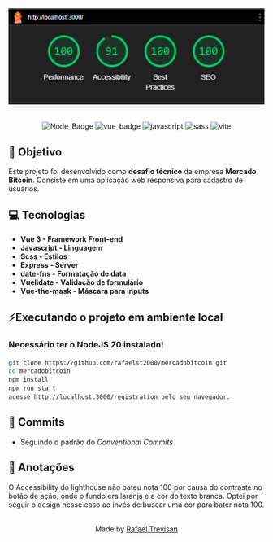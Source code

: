 <div align="center">
<img src="./public/lighthouse.png"/>
&nbsp;

![Node_Badge][node_version_badge] ![vue_badge][vue_badge] ![javascript][javascript] ![sass][sass] ![vite][vite]

</div>

## **:rocket: Objetivo**

Este projeto foi desenvolvido como **desafio técnico** da empresa **Mercado Bitcoin**. Consiste em uma aplicação web responsiva para cadastro de usuários.

## **:computer: Tecnologias**

- **Vue 3 - Framework Front-end**
- **Javascript - Linguagem**
- **Scss - Estilos**
- **Express - Server**
- **date-fns - Formatação de data**
- **Vuelidate - Validação de formulário**
- **Vue-the-mask - Máscara para inputs**

## **⚡Executando o projeto em ambiente local**

### Necessário ter o NodeJS 20 instalado!

```sh
git clone https://github.com/rafaelst2000/mercadobitcoin.git
cd mercadobitcoin
npm install
npm run start
acesse http://localhost:3000/registration pelo seu navegador.
```

## **📩 Commits**

- Seguindo o padrão do _Conventional Commits_

## **📝 Anotações**

O Accessibility do lighthouse não bateu nota 100 por causa do contraste no botão de ação, onde o fundo era laranja e a cor do texto branca.
Optei por seguir o design nesse caso ao invés de buscar uma cor para bater nota 100.

<br />
<div align="center">
  Made by <a href="https://www.linkedin.com/in/rafaelst2000/" target="_blank">Rafael Trevisan</a>
</div>

<!-- Badges -->

[node_version_badge]: https://img.shields.io/badge/Node-20.14.0-green
[vue_badge]: https://img.shields.io/badge/Web-Vue3-green
[javascript]: https://img.shields.io/badge/JS-Javascript-yellow
[sass]: https://img.shields.io/badge/CSS-SCSS-pink
[vite]: https://img.shields.io/badge/Vite-5.2.8-purple
